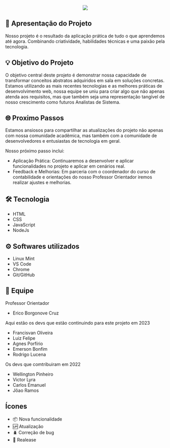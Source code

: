 <p align="center">
<img src="https://img.shields.io/badge/STATUS-EM%20DESENVOLVIMENTO-green"/>
</p>

## 🚀 Apresentação do Projeto
Nosso projeto é o resultado da aplicação prática de tudo o que aprendemos até agora. Combinando criatividade, habilidades técnicas e uma paixão pela tecnologia.

## 💡 Objetivo do Projeto
O objetivo central deste projeto é demonstrar nossa capacidade de transformar conceitos abstratos adquiridos em sala em soluções concretas. Estamos utilizando as mais recentes tecnologias e as melhores práticas de desenvolvimento web, nossa equipe se uniu para criar algo que não apenas atenda aos requisitos, mas que também seja uma representação tangível de nosso crescimento como futuros Analistas de Sistema.

## 🌐 Proximo Passos
Estamos ansiosos para compartilhar as atualizações do projeto não apenas com nossa comunidade acadêmica, mas também com a comunidade de desenvolvedores e entusiastas de tecnologia em geral. 

Nosso próximo passo inclui:

- Aplicação Prática: Continuaremos a desenvolver e aplicar funcionalidades no projeto e aplicar em cenários real.
- Feedback e Melhorias: Em parceria com o coordenador do curso de contabilidade e orientações do nosso Professor Orientador iremos realizar ajustes e melhorias.
   

## 🛠️ Tecnologia

* HTML
* CSS
* JavaScript
* NodeJs

## ⚙️ Softwares utilizados

* Linux Mint
* VS Code
* Chrome
* Git/GitHub

## 👥 Equipe

Professor Orientador
- Erico Borgonove Cruz

Aqui estão os devs que estão continuindo para este projeto em 2023

- Francisvan Oliveira
- Luiz Felipe
- Agnes Porfírio
- Emerson Bonfim
- Rodrigo Lucena

Os devs que comtribuiram em 2022
- Wellington Pinheiro
- Victor Lyra
- Carlos Emanuel
- Jõao Ramos

## Ícones

- :package: Nova funcionalidade
- :up: Atualização
- :beetle: Correção de bug
- :checkered_flag: Realease
  
